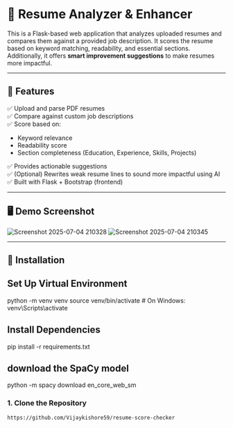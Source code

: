 # 📄 Resume Analyzer & Enhancer

This is a Flask-based web application that analyzes uploaded resumes and compares them against a provided job description. It scores the resume based on keyword matching, readability, and essential sections. Additionally, it offers **smart improvement suggestions** to make resumes more impactful.

---

## 🚀 Features

✅ Upload and parse PDF resumes  
✅ Compare against custom job descriptions  
✅ Score based on:
- Keyword relevance
- Readability score
- Section completeness (Education, Experience, Skills, Projects)

✅ Provides actionable suggestions  
✅ (Optional) Rewrites weak resume lines to sound more impactful using AI  
✅ Built with Flask + Bootstrap (frontend)

---

## 🖥️ Demo Screenshot


![Screenshot 2025-07-04 210328](https://github.com/user-attachments/assets/ce08e2dc-6f18-405f-9622-40464dc4e790)
![Screenshot 2025-07-04 210345](https://github.com/user-attachments/assets/cc4337fb-586f-4470-8210-eb1c0ae91f90)


---

## 🔧 Installation
## Set Up Virtual Environment
python -m venv venv
source venv/bin/activate  # On Windows: venv\Scripts\activate
##  Install Dependencies
pip install -r requirements.txt
## download the SpaCy model
python -m spacy download en_core_web_sm
### 1. Clone the Repository

```bash
https://github.com/Vijaykishore59/resume-score-checker
